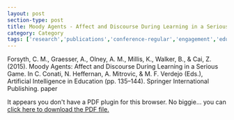 ```yaml
---
layout: post
section-type: post
title: Moody Agents - Affect and Discourse During Learning in a Serious Game.
category: Category
tags: ['research','publications','conference-regular','engagement','education-research','agents']
---
```

Forsyth, C. M., Graesser, A., Olney, A. M., Millis, K., Walker, B., & Cai, Z. (2015). Moody Agents: Affect and Discourse During Learning in a Serious Game. In C. Conati, N. Heffernan, A. Mitrovic, & M. F. Verdejo (Eds.), Artificial Intelligence in Education (pp. 135–144). Springer International Publishing. paper

<object data="https://umdrive.memphis.edu/aolney/public/publications/carolaied.pdf" type="application/pdf" width="100%" height="600px">
 
  <p>It appears you don't have a PDF plugin for this browser.
  No biggie... you can <a href="https://umdrive.memphis.edu/aolney/public/publications/carolaied.pdf">click here to
  download the PDF file.</a></p>
  
</object>
